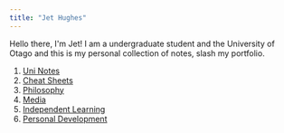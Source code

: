 ```yaml
---
title: "Jet Hughes"
---
```


Hello there, I'm Jet! I am a undergraduate student and the University of Otago and this is my personal collection of notes, slash my portfolio.

1) [Uni Notes](notes/uni-notes.md)
2) [Cheat Sheets](notes/cheat-sheets.md)
3) [Philosophy](notes/philosophy.md)
4) [Media](notes/media.md)
5) [Independent Learning](notes/independent-learning.md)
6) [Personal Development](notes/personal-development.md)

